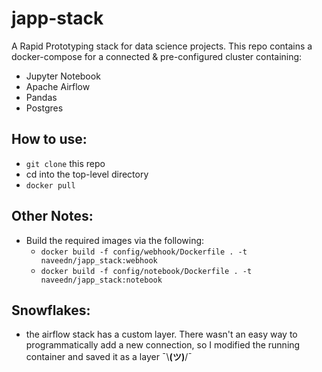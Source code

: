 # japp-stack

A Rapid Prototyping stack for data science projects. This repo contains a docker-compose for a connected & pre-configured cluster containing:
 - Jupyter Notebook
 - Apache Airflow
 - Pandas
 - Postgres

## How to use:
 - `git clone` this repo
 - cd into the top-level directory
 - `docker pull`

## Other Notes:
 - Build the required images via the following:
    - `docker build -f config/webhook/Dockerfile . -t naveedn/japp_stack:webhook`
    - `docker build -f config/notebook/Dockerfile . -t naveedn/japp_stack:notebook`


## Snowflakes:
 - the airflow stack has a custom layer. There wasn't an easy way to programmatically add a new connection, so I modified the running container and saved it as a layer ¯\\__(ツ)__/¯
 
